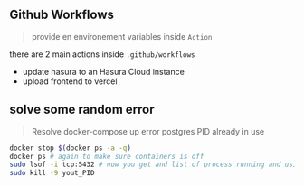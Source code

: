 ## Github Workflows

> provide en environement variables inside `Action`

there are 2 main actions inside `.github/workflows`

- update hasura to an Hasura Cloud instance
- upload frontend to vercel

## solve some random error

> Resolve docker-compose up error postgres PID already in use

```sh
docker stop $(docker ps -a -q)
docker ps # again to make sure containers is off
sudo lsof -i tcp:5432 # now you get and list of process running and using 5432 port find and copy PID
sudo kill -9 yout_PID
```
